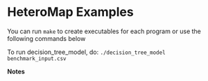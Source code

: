 HeteroMap Examples
==================

You can run ```make``` to create executables for each program or use the following commands below

To run decision_tree_model, do:
  ```./decision_tree_model benchmark_input.csv```

**Notes**
